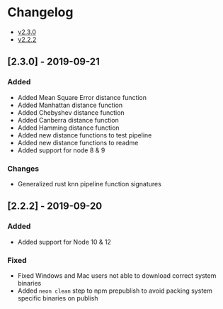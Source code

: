 # Changelog

  - [v2.3.0](#2.3.0)
  - [v2.2.2](#2.2.2)


## [2.3.0] - 2019-09-21 <a name="2.3.0"></a>
### Added
  - Added Mean Square Error distance function
  - Added Manhattan distance function
  - Added Chebyshev distance function
  - Added Canberra distance function
  - Added Hamming distance function
  - Added new distance functions to test pipeline
  - Added new distance functions to readme
  - Added support for node 8 & 9
### Changes
  - Generalized rust knn pipeline function signatures


## [2.2.2] - 2019-09-20 <a name="2.2.2"></a>
### Added
  - Added support for Node 10 & 12
### Fixed
 - Fixed Windows and Mac users not able to download correct system binaries
 - Added `neon clean` step to npm prepublish to avoid packing system specific binaries on publish